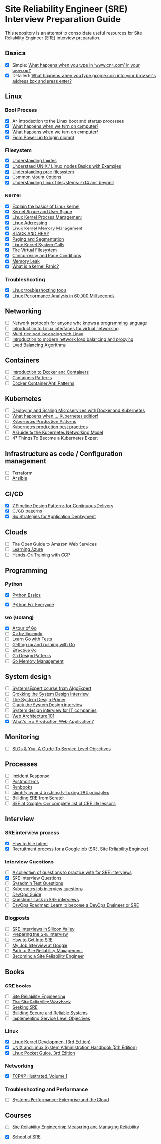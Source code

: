 # Site Reliability Engineer (SRE) Interview Preparation Guide

This repository is an attempt to consolidate useful resources for Site Reliability Engineer (SRE) interview preparation.

## Basics

- [x] Simple: [What happens when you type in ‘www.cnn.com’ in your browser?](https://syedali.net/2013/08/18/what-happens-when-you-type-in-www-cnn-com-in-your-browser)
- [x] Detailed: [What happens when you type google.com into your browser's address box and press enter?](https://github.com/alex/what-happens-when)

## Linux

### Boot Process

- [x] [An introduction to the Linux boot and startup processes](https://opensource.com/article/17/2/linux-boot-and-startup)
- [x] [What happens when we turn on computer?](https://www.cdn.geeksforgeeks.org/what-happens-when-we-turn-on-computer)
- [x] [What happens when we turn on computer?](https://leetcode.com/discuss/interview-question/125107/What-happens-when-we-turn-on-computer)
- [x] [From Power up to login prompt](http://www.scott-a-s.com/files/linux_boot.pdf)

### Filesystem

- [x] [Understanding Inodes](https://syedali.net/2015/02/08/understanding-inodes)
- [x] [Understand UNIX / Linux Inodes Basics with Examples](https://www.thegeekstuff.com/2012/01/linux-inodes)
- [x] [Understanding proc filesystem](https://syedali.net/2013/08/20/understanding-proc-filesystem)
- [x] [Common Mount Options](https://syedali.net/2015/01/06/common-mount-options)
- [x] [Understanding Linux filesystems: ext4 and beyond](https://opensource.com/article/18/4/ext4-filesystem)

### Kernel

- [x] [Explain the basics of Linux kernel](http://learnlinuxconcepts.blogspot.com/2014/03/explain-basics-of-linux-kernel.html)
- [x] [Kernel Space and User Space](http://learnlinuxconcepts.blogspot.com/2014/02/kernel-space-and-user-space.html)
- [x] [Linux Kernel Process Management](http://learnlinuxconcepts.blogspot.com/2014/03/process-management.html)
- [x] [Linux Addressing](http://learnlinuxconcepts.blogspot.com/2014/02/linux-addressing.html)
- [x] [Linux Kernel Memory Management](http://learnlinuxconcepts.blogspot.com/2014/02/linux-memory-management.html)
- [x] [STACK AND HEAP](http://learnlinuxconcepts.blogspot.com/2014/02/stack-and-heap.html)
- [x] [Paging and Segmentation](http://learnlinuxconcepts.blogspot.com/2014/02/paging-and-segmentation.html)
- [x] [Linux Kernel System Calls](http://learnlinuxconcepts.blogspot.com/2014/02/system-calls.html)
- [x] [The Virtual Filesystem](http://learnlinuxconcepts.blogspot.com/2014/10/the-virtual-filesystem.html)
- [x] [Concurrency and Race Conditions](http://learnlinuxconcepts.blogspot.com/2014/07/concurrency-and-race-conditions.html)
- [x] [Memory Leak](https://stackoverflow.com/questions/312069/the-best-memory-leak-definition)
- [x] [What is a kernel Panic?](http://learnlinuxconcepts.blogspot.com/2014/07/what-is-kernel-panic.html)

### Troubleshooting

- [x] [Linux troubleshooting tools](https://syedali.net/2013/08/20/linux-troubleshooting-tools)
- [x] [Linux Performance Analysis in 60,000 Milliseconds](https://medium.com/netflix-techblog/linux-performance-analysis-in-60-000-milliseconds-accc10403c55)

## Networking

- [ ] [Network protocols for anyone who knows a programming language](https://www.destroyallsoftware.com/compendium/network-protocols?share_key=97d3ba4c24d21147)
- [ ] [Introduction to Linux interfaces for virtual networking](https://developers.redhat.com/blog/2018/10/22/introduction-to-linux-interfaces-for-virtual-networking)
- [ ] [Multi-tier load-balancing with Linux](https://vincent.bernat.ch/en/blog/2018-multi-tier-loadbalancer)
- [ ] [Introduction to modern network load balancing and proxying](https://blog.envoyproxy.io/introduction-to-modern-network-load-balancing-and-proxying-a57f6ff80236)
- [ ] [Load Balancing Algorithms](https://syedali.net/2013/08/22/load-balancing-algorithms)

## Containers

- [ ] [Introduction to Docker and Containers](http://container.training/intro-selfpaced.yml.html)
- [ ] [Containers Patterns](https://l0rd.github.io/containerspatterns)
- [ ] [Docker Container Anti Patterns](https://blog.couchbase.com/docker-container-anti-patterns/)

## Kubernetes

- [ ] [Deploying and Scaling Microservices with Docker and Kubernetes](http://container.training/kube-selfpaced.yml.html)
- [ ] [What happens when ... Kubernetes edition!](https://github.com/jamiehannaford/what-happens-when-k8s/blob/master/README.md)
- [ ] [Kubernetes Production Patterns](https://github.com/gravitational/workshop/blob/master/k8sprod.md)
- [ ] [Kubernetes production best practices](https://learnk8s.io/production-best-practices)
- [ ] [A Guide to the Kubernetes Networking Model](https://sookocheff.com/post/kubernetes/understanding-kubernetes-networking-model)
- [ ] [47 Things To Become a Kubernetes Expert](https://ymmt2005.hatenablog.com/entry/k8s-things)

## Infrastructure as code / Configuration management

- [ ] [Terraform](https://learn.hashicorp.com/terraform)
- [ ] [Ansible](https://github.com/leucos/ansible-tuto)

## CI/CD

- [x] [7 Pipeline Design Patterns for Continuous Delivery](https://www.singlestoneconsulting.com/blog/7-pipeline-design-patterns-for-continuous-delivery)
- [x] [CI/CD patterns](https://continuousdelivery.com/implementing/patterns)
- [x] [Six Strategies for Application Deployment](https://thenewstack.io/deployment-strategies)

## Clouds

- [ ] [The Open Guide to Amazon Web Services](https://github.com/open-guides/og-aws)
- [ ] [Learning Azure](https://docs.microsoft.com/en-us/learn/azure/)
- [ ] [Hands-On Training with GCP](https://cloud.google.com/training/badges)

## Programming

### Python

- [x] [Python Basics](https://pythonbasics.org/)
- [x] [Python For Everyone](https://www.py4e.com/)


### Go (Golang)

- [x] [A tour of Go](https://tour.golang.org)
- [ ] [Go by Example](https://gobyexample.com)
- [ ] [Learn Go with Tests](https://quii.gitbook.io/learn-go-with-tests/)
- [ ] [Getting up and running with Go](http://www.golangprograms.com)
- [ ] [Effective Go](https://golang.org/doc/effective_go.html)
- [ ] [Go Design Patterns](https://github.com/tmrts/go-patterns)
- [ ] [Go Memory Management](https://povilasv.me/go-memory-management)

## System design

- [ ] [SystemsExpert course from AlgoExpert](https://www.algoexpert.io/se/product)
- [ ] [Grokking the System Design Interview](https://www.educative.io/collection/5668639101419520/5649050225344512)
- [ ] [The System Design Primer](https://github.com/donnemartin/system-design-primer)
- [ ] [Crack the System Design Interview](https://www.puncsky.com/blog/2016/02/14/crack-the-system-design-interview)
- [ ] [System design interview for IT companies](https://github.com/checkcheckzz/system-design-interview)
- [ ] [Web Architecture 101](https://engineering.videoblocks.com/web-architecture-101-a3224e126947)
- [x] [What's in a Production Web Application?](https://stephenmann.io/post/whats-in-a-production-web-application)

## Monitoring

- [ ] [SLOs & You: A Guide To Service Level Objectives](https://www.circonus.com/2018/07/a-guide-to-service-level-objectives)

## Processes

- [ ] [Incident Response](https://response.pagerduty.com)
- [ ] [Postmortems](https://postmortems.pagerduty.com)
- [ ] [Runbooks](https://www.transposit.com/blog/2019.11.14-what-makes-a-good-runbook)
- [ ] [Identifying and tracking toil using SRE principles](https://cloud.google.com/blog/products/management-tools/identifying-and-tracking-toil-using-sre-principles)
- [ ] [Building SRE from Scratch](https://medium.com/ibm-garage/building-sre-from-scratch-485e23985bbd)
- [ ] [SRE at Google: Our complete list of CRE life lessons](https://cloud.google.com/blog/products/devops-sre/sre-at-google-our-complete-list-of-cre-life-lessons)

## Interview

### SRE interview process

- [x] [How to hire talent](https://syedali.net/2014/04/01/how-to-hire-talent)
- [x] [Recruitment process for a Google job (SRE, Site Reliability Engineer)](http://lambda-startup.com/recruitment-process-for-a-google-job-sre-site-reliability-engineer)

### Interview Questions

- [ ] [A collection of questions to practice with for SRE interviews](https://github.com/michael-kehoe/sre-interview)
- [x] [SRE Interview Questions](https://syedali.net/engineer-interview-questions)
- [ ] [Sysadmin Test Questions](https://github.com/trimstray/test-your-sysadmin-skills)
- [ ] [Kubernetes job interview questions](https://enterprisersproject.com/article/2019/2/kubernetes-job-interview-questions-how-prepare)
- [ ] [DevOps Guide](https://github.com/Tikam02/DevOps-Guide)
- [ ] [Questions I ask in SRE interviews](https://dev.to/logan/questions-i-ask-in-sre-interviews-a9j)
- [ ] [DevOps Roadmap: Learn to become a DevOps Engineer or SRE](https://roadmap.sh/devops)

### Blogposts

- [ ] [SRE Interviews in Silicon Valley](http://blog.marc-seeger.de/2015/05/01/sre-interviews-in-silicon-valley)
- [ ] [Preparing the SRE interview](https://blog.balthazar-rouberol.com/preparing-the-sre-interview)
- [ ] [How to Get Into SRE](https://blog.alicegoldfuss.com/how-to-get-into-sre)
- [ ] [My Job Interview at Google](https://catonmat.net/my-job-interview-at-google)
- [ ] [Path to Site Reliability Management](https://danrl.com/srm)
- [ ] [Becoming a Site Reliability Engineer](https://tik.dev/becoming-an-sre)

## Books

### SRE books

- [ ] [Site Reliability Engineering](https://sre.google/sre-book/table-of-contents)
- [ ] [The Site Reliability Workbook](https://sre.google/workbook/table-of-contents)
- [ ] [Seeking SRE](https://books.google.ru/books?id=tmhqDwAAQBAJ)
- [ ] [Building Secure and Reliable Systems](https://sre.google/books/building-secure-reliable-systems)
- [ ] [Implementing Service Level Objectives](https://learning.oreilly.com/library/view/implementing-service-level/9781492076803)

### Linux

- [x] [Linux Kernel Development (3rd Edition)](https://www.amazon.com/Linux-Kernel-Development-Robert-Love/dp/0672329468)
- [x] [UNIX and Linux System Administration Handbook (5th Edition)](https://www.amazon.com/UNIX-Linux-System-Administration-Handbook/dp/0134277554)
- [x] [Linux Pocket Guide, 3rd Edition](http://shop.oreilly.com/product/0636920040927.do)

### Networking

- [x] [TCP/IP Illustrated, Volume 1](https://www.amazon.com/TCP-Illustrated-Protocols-Addison-Wesley-Professional/dp/0321336313)

### Troubleshooting and Performance

- [ ] [Systems Performance: Enterprise and the Cloud](https://www.amazon.com/Systems-Performance-Enterprise-Brendan-Gregg/dp/0133390098)

## Courses

- [ ] [Site Reliability Engineering: Measuring and Managing Reliability](https://www.coursera.org/learn/site-reliability-engineering-slos)
- [x] [School of SRE](https://linkedin.github.io/school-of-sre)

